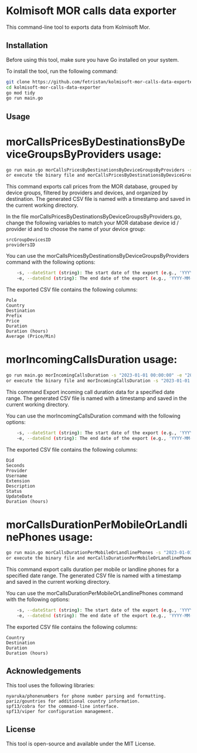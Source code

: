 # Kolmisoft MOR calls data exporter

This command-line tool to exports data from Kolmisoft Mor.

## Installation

Before using this tool, make sure you have Go installed on your system.

To install the tool, run the following command:

```bash
git clone https://github.com/fetristan/kolmisoft-mor-calls-data-exporter.git
cd kolmisoft-mor-calls-data-exporter
go mod tidy
go run main.go
```

## Usage

# morCallsPricesByDestinationsByDeviceGroupsByProviders usage:

```bash
go run main.go morCallsPricesByDestinationsByDeviceGroupsByProviders -s "2023-01-01 00:00:00" -e "2023-01-31 23:59:59"
or execute the binary file and morCallsPricesByDestinationsByDeviceGroupsByProviders -s "2023-01-01 00:00:00" -e "2023-01-31 23:59:59"
```

This command exports call prices from the MOR database, grouped by device groups, filtered by providers and devices, and organized by destination. The generated CSV file is named with a timestamp and saved in the current working directory.

In the file morCallsPricesByDestinationsByDeviceGroupsByProviders.go, change the following variables to match your MOR database device id / provider id and to choose the name of your device group:

    srcGroupDevicesID
    providersID

You can use the morCallsPricesByDestinationsByDeviceGroupsByProviders command with the following options:
```bash
    -s, --dateStart (string): The start date of the export (e.g., 'YYYY-MM-DD HH:mm:SS').
    -e, --dateEnd (string): The end date of the export (e.g., 'YYYY-MM-DD HH:mm:SS').
```

The exported CSV file contains the following columns:

    Pole
    Country
    Destination
    Prefix
    Price
    Duration
    Duration (hours)
    Average (Price/Min)

# morIncomingCallsDuration usage:

```bash
go run main.go morIncomingCallsDuration -s "2023-01-01 00:00:00" -e "2023-01-31 23:59:59"
or execute the binary file and morIncomingCallsDuration -s "2023-01-01 00:00:00" -e "2023-01-31 23:59:59"
```

This command Export incoming call duration data for a specified date range. The generated CSV file is named with a timestamp and saved in the current working directory.

You can use the morIncomingCallsDuration command with the following options:
```bash
    -s, --dateStart (string): The start date of the export (e.g., 'YYYY-MM-DD HH:mm:SS').
    -e, --dateEnd (string): The end date of the export (e.g., 'YYYY-MM-DD HH:mm:SS').
```

The exported CSV file contains the following columns:

    Did
    Seconds
    Provider
    Username
    Extension
    Description
    Status
    UpdateDate
    Duration (hours)

# morCallsDurationPerMobileOrLandlinePhones usage:

```bash
go run main.go morCallsDurationPerMobileOrLandlinePhones -s "2023-01-01 00:00:00" -e "2023-01-31 23:59:59"
or execute the binary file and morCallsDurationPerMobileOrLandlinePhones -s "2023-01-01 00:00:00" -e "2023-01-31 23:59:59"
```

This command export calls duration per mobile or landline phones for a specified date range. The generated CSV file is named with a timestamp and saved in the current working directory.

You can use the morCallsDurationPerMobileOrLandlinePhones command with the following options:
```bash
    -s, --dateStart (string): The start date of the export (e.g., 'YYYY-MM-DD HH:mm:SS').
    -e, --dateEnd (string): The end date of the export (e.g., 'YYYY-MM-DD HH:mm:SS').
```

The exported CSV file contains the following columns:

    Country
    Destination
    Duration
    Duration (hours)

## Acknowledgements

This tool uses the following libraries:

    nyaruka/phonenumbers for phone number parsing and formatting.
    pariz/gountries for additional country information.
    spf13/cobra for the command-line interface.
    spf13/viper for configuration management.

## License

This tool is open-source and available under the MIT License.
